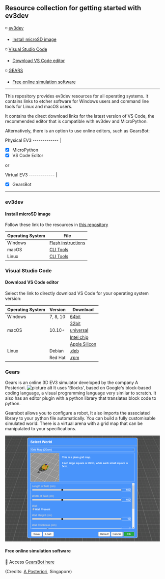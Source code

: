 

## Resource collection for getting started with ev3dev ##


:white_medium_small_square: [ev3dev](#ev3dev)
  * [Install microSD image](#install-microsd-image)

:white_medium_small_square: [Visual Studio Code](#visual-studio-code)
  * [Download VS Code editor](*download-vs-code-editor)

:white_medium_small_square: [GEARS](#gears)
  * [Free online simulation software](#free-online-simulation-software)


  

- - - -
This repository provides ev3dev resources for all operating systems. It contains links to etcher software for Windows users and command line tools for Linux and macOS users. 

It contains the direct download links for the latest version of VS Code, the recommended editor that is compatible with ev3dev and MicroPython.

Alternatively, there is an option to use online editors, such as GearsBot:

Physical EV3
------------- |
- [x] MicroPython   
- [x] VS Code Editor   

or

Virtual EV3
------------- |
   - [x] GearsBot 
- - - -

### ev3dev

#### Install microSD image

Follow these link to the resources in [this repository](https://github.com/nadinev6/ev3dev/)

Operating System  | File
------------- | -------------
Windows  | [Flash instructions](https://github.com/nadinev6/ev3dev/tree/main/Windows) 
macOS | [CLI Tools](https://github.com/nadinev6/ev3dev/tree/main/macOS)
Linux | [CLI Tools](https://github.com/nadinev6/ev3dev/tree/main/Linux)


### Visual Studio Code

#### Download VS Code editor

Select the link to directly download VS Code for your operating system version:

Operating System | Version  | Download 
------------- | -------------  | -------------
Windows| 7, 8, 10 |  [64bit ](https://code.visualstudio.com/sha/download?build=stable&os=win32-x64-user)
|| |  [32bit](https://code.visualstudio.com/sha/download?build=stable&os=win32-user)
macOS  | 10.10+| [universal](https://code.visualstudio.com/docs/?dv=osx)
|  | | [Intel chip](https://code.visualstudio.com/sha/download?build=stable&os=darwin)
|  | | [Apple Silicon](https://code.visualstudio.com/sha/download?build=stable&os=darwin-arm64)
Linux  | Debian|  [.deb](https://code.visualstudio.com/docs/?dv=linux64_debL)
|| Red Hat| [.rpm](https://code.visualstudio.com/sha/download?build=stable&os=linux-rpm-x64)

### Gears

Gears is an online 3D EV3 simulator developed by the company A Posteriori.
![picture alt](https://img.icons8.com/fluent/48/000000/blockly-green.png "Blocks editor") It uses 'Blocks', based on Google's block-based coding language, a visual programming language very similar to scratch.
It also has an editor plugin with a python library that translates block code to python.



Gearsbot allows you to configure a robot, It also imports the associated library to your python file automatically. You can build a fully customisable simulated world. There is a virtual arena with a grid map that can be manipulated to your specifications.



 ![picture alt](https://github.com/nadinev6/ev3dev/blob/main/GearsBot_virtual_world.png "Grid Map editor")
 
#### Free online simulation software

:link: Access [GearsBot here](https://gears.aposteriori.com.sg)





(Credits: [A Posteriori](https://www.aposteriori.com.sg/about-us/), Singapore)


 


